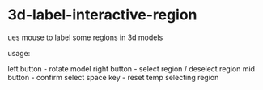 # 3d-label-interactive-region

ues mouse to label some regions in 3d models

usage:

left button - rotate model
right button - select region / deselect region
mid button - confirm select
space key - reset temp selecting region
